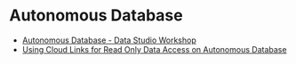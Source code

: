 # Autonomous Database

- [Autonomous Database - Data Studio Workshop](./datastudio/0-introduction.md)
- [Using Cloud Links for Read Only Data Access on Autonomous Database](./ADB_Cloud_Link.md)

